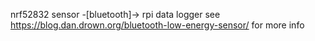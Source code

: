 nrf52832 sensor -[bluetooth]-> rpi data logger
see https://blog.dan.drown.org/bluetooth-low-energy-sensor/ for more info
